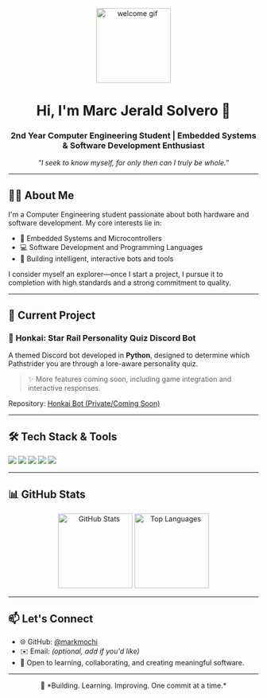 <div align="center">
  <img height="150" src="https://media1.tenor.com/m/ghqqHGks_bsAAAAC/phainon-phainon-hsr.gif" alt="welcome gif" />
</div>

<h1 align="center">Hi, I'm Marc Jerald Solvero 👋</h1>
<h3 align="center">2nd Year Computer Engineering Student | Embedded Systems & Software Development Enthusiast</h3>

<p align="center">
  <em>“I seek to know myself, for only then can I truly be whole.”</em>
</p>

---

## 👨‍💻 About Me

I'm a Computer Engineering student passionate about both hardware and software development. My core interests lie in:

- 🔧 Embedded Systems and Microcontrollers  
- 💻 Software Development and Programming Languages  
- 🤖 Building intelligent, interactive bots and tools

I consider myself an explorer—once I start a project, I pursue it to completion with high standards and a strong commitment to quality.

---

## 🚀 Current Project

### 🧭 **Honkai: Star Rail Personality Quiz Discord Bot**
A themed Discord bot developed in **Python**, designed to determine which Pathstrider you are through a lore-aware personality quiz.

> ✨ More features coming soon, including game integration and interactive responses.

Repository: [Honkai Bot (Private/Coming Soon)](https://github.com/markmochi)

---

## 🛠️ Tech Stack & Tools

<p align="left">
  <img src="https://img.shields.io/badge/Python-3776AB?style=for-the-badge&logo=python&logoColor=white"/>
  <img src="https://img.shields.io/badge/C/C++-00599C?style=for-the-badge&logo=cplusplus&logoColor=white"/>
  <img src="https://img.shields.io/badge/Arduino-00979D?style=for-the-badge&logo=arduino&logoColor=white"/>
  <img src="https://img.shields.io/badge/Discord.js-5865F2?style=for-the-badge&logo=discord&logoColor=white"/>
  <img src="https://img.shields.io/badge/Replit-DD1200?style=for-the-badge&logo=replit&logoColor=white"/>
</p>

---

## 📊 GitHub Stats

<p align="center">
  <img src="https://github-readme-stats.vercel.app/api?username=markmochi&show_icons=true&theme=github_dark&hide_title=true" alt="GitHub Stats" height="150"/>
  <img src="https://github-readme-stats.vercel.app/api/top-langs/?username=markmochi&layout=compact&theme=github_dark&hide_title=true" alt="Top Languages" height="150"/>
</p>

---

## 📫 Let's Connect

- 🌐 GitHub: [@markmochi](https://github.com/markmochi)
- ✉️ Email: *(optional, add if you'd like)*
- 🤝 Open to learning, collaborating, and creating meaningful software.

---

<p align="center">
  🔧 *Building. Learning. Improving. One commit at a time.*
</p>

